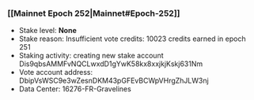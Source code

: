 ### [[Mainnet Epoch 252|Mainnet#Epoch-252]]
* Stake level: **None**
* Stake reason: Insufficient vote credits: 10023 credits earned in epoch 251
* Staking activity: creating new stake account Dis9qbsAMMFvNQCLwxdD1gYwK58kx8xxjkjKskj631Nm
* Vote account address: DbipVsWSC9e3wZesnDKM43pGFEvBCWpVHrgZhJLW3nj
* Data Center: 16276-FR-Gravelines